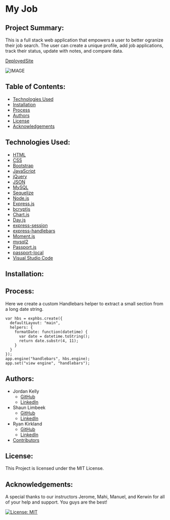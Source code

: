 # My Job

## Project Summary:

This is a full stack web application that empowers a user to better ogranize their job search. The user can create a unique profile, add job applications, track their status, update with notes, and compare data.

[DeployedSite](https://fathomless-atoll-85765.herokuapp.com/)

![IMAGE](https://github.com/profjjk/my-job/blob/main/public/img/Landing%20Page.jpg)
<br>

## Table of Contents:

* [Technologies Used](#Technologies-used:)
* [Installation](#Installation:)
* [Process](#Process:)
* [Authors](#Authors:)
* [License](#License:)
* [Acknowledgements](#Acknowledgements:)

## Technologies Used:

- [HTML](https://developer.mozilla.org/en-US/docs/Web/HTML)
- [CSS](https://developer.mozilla.org/en-US/docs/Web/CSS)
- [Bootstrap](https://getbootstrap.com/)
- [JavaScript](https://www.javascript.com/)
- [jQuery](https://jquery.com/)
- [JSON](https://www.json.org/json-en.html)
- [MySQL](https://www.mysql.com/)
- [Sequelize](https://sequelize.org/)
- [Node.js](https://nodejs.org/en/)
- [Express.js](https://expressjs.com/)
- [bcryptjs](https://www.npmjs.com/package/bcryptjs)
- [Chart.js]()
- [Day.js](https://day.js.org/)
- [express-session](https://www.npmjs.com/package/express-session)
- [express-handlebars](https://www.npmjs.com/package/express-handlebars)
- [Moment.js](https://momentjs.com/)
- [mysql2](https://www.npmjs.com/package/mysql2)
- [Passport.js](passport.js)
- [passport-local](http://www.passportjs.org/packages/passport-local/)
- [Visual Studio Code](https://code.visualstudio.com/)

## Installation:



## Process:
Here we create a custom Handlebars helper to extract a small section from a long date string.
```
var hbs = exphbs.create({
  defaultLayout: "main", 
  helpers: {
    formatDate: function(datetime) {
      var date = datetime.toString();
      return date.substr(4, 11);
    }
  }
});
app.engine("handlebars", hbs.engine);
app.set("view engine", "handlebars");
```


## Authors:

- Jordan Kelly
    - [GitHub](https://github.com/profjjk)
    - [LinkedIn](https://www.linkedin.com/in/the-real-jordan-kelly/)
- Shaun Limbeek
    - [GitHub](https://github.com/slimbeek6)
    - [LinkedIn]()
- Ryan Kirkland
    - [GitHub](https://github.com/RyanKirkland86)
    - [LinkedIn](https://www.linkedin.com/in/ryan-kirkland-619942200/)
- [Contributors](https://bootcamp.berkeley.edu/coding/)

## License:

This Project is licensed under the MIT License.


## Acknowledgements:
A special thanks to our instructors Jerome, Mahi, Manuel, and Kerwin for all of your help and support. You guys are the best!

[![License: MIT](https://img.shields.io/badge/License-MIT-yellow.svg)](https://opensource.org/licenses/MIT)